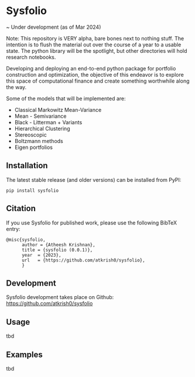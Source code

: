 # Sysfolio

~ Under development (as of Mar 2024)

Note: This repository is VERY alpha, bare bones next to nothing stuff. The intention is to flush the material out over the course of a year to a usable state. The python library will be the spotlight, but other directories will hold research notebooks. 

Developing and deploying an end-to-end python package for portfolio construction and optimization, the objective of this endeavor is to explore this space of computational finance and create something worthwhile along the way.

Some of the models that will be implemented are:

- Classical Markowitz Mean-Variance
- Mean - Semivariance
- Black - Litterman + Variants
- Hierarchical Clustering 
- Stereoscopic
- Boltzmann methods
- Eigen portfolios

## Installation

The latest stable release (and older versions) can be installed from PyPI:

    pip install sysfolio

## Citation

If you use Sysfolio for published work, please use the following BibTeX entry:

```
@misc{sysfolio,
      author = {Atheesh Krishnan},
      title = {sysfolio (0.0.1)},
      year  = {2023},
      url   = {https://github.com/atkrish0/sysfolio},
      }
```
 
## Development

Sysfolio development takes place on Github: https://github.com/atkrish0/sysfolio

## Usage
tbd

## Examples
tbd
